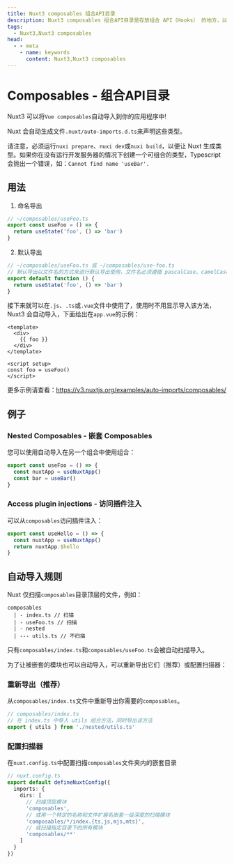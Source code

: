 ```yaml
---
title: Nuxt3 composables 组合API目录
description: Nuxt3 composables 组合API目录是存放组合 API（Hooks） 的地方，以自动导入的方式将 Vue composables 导入到你的应用程序中!
tags: 
  - Nuxt3,Nuxt3 composables
head:
  - - meta
    - name: keywords
      content: Nuxt3,Nuxt3 composables
---
```


# Composables - 组合API目录

Nuxt3 可以将`Vue composables`自动导入到你的应用程序中!

Nuxt 会自动生成文件`.nuxt/auto-imports.d.ts`来声明这些类型。

请注意，必须运行`nuxi prepare`、`nuxi dev`或`nuxi build`，以便让 Nuxt 生成类型。如果你在没有运行开发服务器的情况下创建一个可组合的类型，Typescript 会抛出一个错误，如：`Cannot find name 'useBar'.`

## 用法

1. 命名导出

```ts
// ~/composables/useFoo.ts
export const useFoo = () => {
  return useState('foo', () => 'bar')
}
```

2. 默认导出

```ts
// ~/composables/useFoo.ts 或 ~/composables/use-foo.ts
// 默认导出以文件名的方式来进行默认导出使用，文件名必须遵循 pascalCase、camelCase 规范
export default function () {
  return useState('foo', () => 'bar')
}
```

接下来就可以在`.js`、`.ts`或`.vue`文件中使用了，使用时不用显示导入该方法， Nuxt3 会自动导入，下面给出在`app.vue`的示例：

```vue
<template>
  <div>
    {{ foo }}
  </div>
</template>

<script setup>
const foo = useFoo()
</script>
```

更多示例请查看：https://v3.nuxtjs.org/examples/auto-imports/composables/

## 例子

### Nested Composables - 嵌套 Composables

您可以使用自动导入在另一个组合中使用组合：

```ts
export const useFoo = () => {
  const nuxtApp = useNuxtApp()
  const bar = useBar()
}
```

### Access plugin injections - 访问插件注入

可以从`composables`访问插件注入：

```ts
export const useHello = () => {
  const nuxtApp = useNuxtApp()
  return nuxtApp.$hello
}
```

## 自动导入规则

Nuxt 仅扫描`composables`目录顶层的文件，例如：

```
composables
  | - index.ts // 扫描
  | - useFoo.ts // 扫描
  | - nested
  | --- utils.ts // 不扫描
```

只有`composables/index.ts`和`composables/useFoo.ts`会被自动扫描导入。

为了让被嵌套的模块也可以自动导入，可以重新导出它们（推荐）或配置扫描器：

### 重新导出（推荐）

从`composables/index.ts`文件中重新导出你需要的`composables`。

```ts
// composables/index.ts
// 在 index.ts 中导入 utils 组合方法，同时导出该方法
export { utils } from './nested/utils.ts'
```

### 配置扫描器

在`nuxt.config.ts`中配置扫描`composables`文件夹内的嵌套目录

```ts
// nuxt.config.ts
export default defineNuxtConfig({
  imports: {
    dirs: [
      // 扫描顶层模块
      'composables',
      // 或用一个特定的名称和文件扩展名嵌套一级深度的扫描模块
      'composables/*/index.{ts,js,mjs,mts}',
      // 或扫描指定目录下的所有模块
      'composables/**'
    ]
  }
})
```
